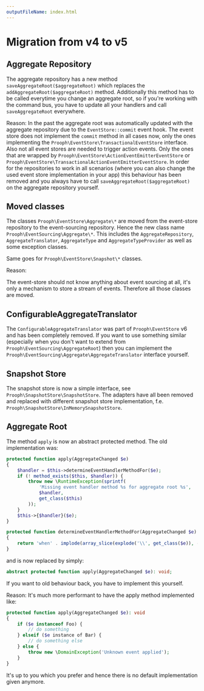 ```yaml
---
outputFileName: index.html
---
```


# Migration from v4 to v5

## Aggregate Repository

The aggregate repository has a new method `saveAggregateRoot($aggregateRoot)` which replaces the
`addAggregateRoot($aggregateRoot)` method. Additionally this method has to be called everytime you change an aggregate
root, so if you're working with the command bus, you have to update all your handlers and call `saveAggregateRoot` everywhere.

Reason: In the past the aggregate root was automatically updated with the aggregate repository due to the
`EventStore::commit` event hook. The event store does not implement the `commit` method in all cases now, only the ones
implementing the `Prooph\EventStore\TransactionalEventStore` interface. Also not all event stores are needed to trigger
action events. Only the ones that are wrapped by `Prooph\EventStore\ActionEventEmitterEventStore` or `Prooph\EventStore\TransactionalActionEventEmitterEventStore`.
In order for the repositories to work in all scenarios (where you can also change the used event store implementation in your app)
this behaviour has been removed and you always have to call `saveAggregateRoot($aggregateRoot)` on the aggregate repository yourself.

## Moved classes

The classes `Prooph\EventStore\Aggregate\*` are moved from the event-store repository to the event-sourcing repository.
Hence the new class name `Prooph\EventSourcing\Aggregate\*`. This includes the `AggregateRepository`, `AggregateTranslator`,
`AggregateType` and `AggregateTypeProvider` as well as some exception classes.

Same goes for `Prooph\EventStore\Snapshot\*` classes.

Reason:

The event-store should not know anything about event sourcing at all, it's only a mechanism to store a stream of events.
Therefore all those classes are moved.

## ConfigurableAggregateTranslator

The `ConfigurableAggregateTranslator` was part of `Prooph\EventStore` v6 and has been completely removed.
If you want to use something similar (especially when you don't want to extend from `Prooph\EventSourcing\AggregateRoot`)
then you can implement the `Prooph\EventSourcing\Aggregate\AggregateTranslator` interface yourself.

## Snapshot Store

The snapshot store is now a simple interface, see `Prooph\SnapshotStore\SnapshotStore`. The adapters have all been removed
and replaced with different snapshot store implementation, f.e. `Prooph\SnapshotStore\InMemorySnapshotStore`.
  
## Aggregate Root

The method `apply` is now an abstract protected method. The old implementation was:

```php
protected function apply(AggregateChanged $e)
{
    $handler = $this->determineEventHandlerMethodFor($e);
    if (! method_exists($this, $handler)) {
        throw new \RuntimeException(sprintf(
            'Missing event handler method %s for aggregate root %s',
            $handler,
            get_class($this)
        ));
    }
    $this->{$handler}($e);
}

protected function determineEventHandlerMethodFor(AggregateChanged $e)
{
    return 'when' . implode(array_slice(explode('\\', get_class($e)), -1));
}
```

and is now replaced by simply:

```php
abstract protected function apply(AggregateChanged $e): void;
```

If you want to old behaviour back, you have to implement this yourself.

Reason: It's much more performant to have the apply method implemented like:

```php
protected function apply(AggregateChanged $e): void
{
    if ($e instanceof Foo) {
        // do something
    } elseif ($e instance of Bar) {
        // do something else
    } else {
        throw new \DomainException('Unknown event applied');
    }
}

```

It's up to you which you prefer and hence there is no default implementation given anymore.

